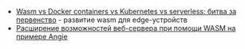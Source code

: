 - [Wasm vs Docker containers vs Kubernetes vs serverless: битва за первенство](https://habr.com/ru/companies/flant/articles/796857/) - развитие wasm для edge-устройств
- [Расширение возможностей веб-сервера при помощи WASM на примере Angie](https://habr.com/ru/articles/898022/)